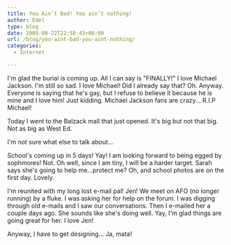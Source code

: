 ```yaml
---
title: You Ain’t Bad! You ain’t nothing!
author: Edel
type: blog
date: 2009-08-22T22:58:43+00:00
url: /blog/you-aint-bad-you-aint-nothing/
categories:
  - Internet

---
```

I'm glad the burial is coming up. All I can say is "FINALLY!" I love Michael Jackson. I'm still so sad. I love Michael! Did I already say that? Oh. Anyway. Everyone is saying that he's gay, but I refuse to believe it because he is mine and I love him! Just kidding. Michael Jackson fans are crazy... R.I.P Michael!

Today I went to the Balzack mall that just opened. It's big but not that big. Not as big as West Ed.

I'm not sure what else to talk about...

School's coming up in 5 days! Yay! I am looking forward to being egged by sophmores! Not. Oh well, since I am tiny, I will be a harder target. Sarah says she's going to help me...protect me? Oh, and school photos are on the first day. Lovely.

I'm reunited with my long lost e-mail pal! Jen! We meet on AFO (no longer running) by a fluke. I was asking her for help on the forum. I was digging through old e-mails and I saw our conversations. Then I e-mailed her a couple days ago. She sounds like she's doing well. Yay, I'm glad things are going great for her. I love Jen!

Anyway, I have to get designing... Ja, mata!


